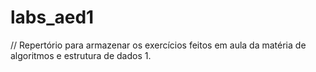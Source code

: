 # labs_aed1
// Repertório para armazenar os exercícios feitos em aula da matéria de algoritmos e estrutura de dados 1.
